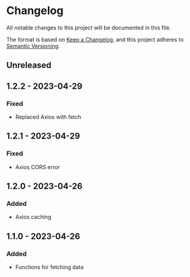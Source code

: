 # Changelog

All notable changes to this project will be documented in this file.

The format is based on [Keep a Changelog](https://keepachangelog.com/en/1.0.0/),
and this project adheres to [Semantic Versioning](https://semver.org/spec/v2.0.0.html).

## Unreleased

## 1.2.2 - 2023-04-29
### Fixed
- Replaced Axios with fetch

## 1.2.1 - 2023-04-29
### Fixed
- Axios CORS error

## 1.2.0 - 2023-04-26
### Added
- Axios caching

## 1.1.0 - 2023-04-26
### Added
- Functions for fetching data

